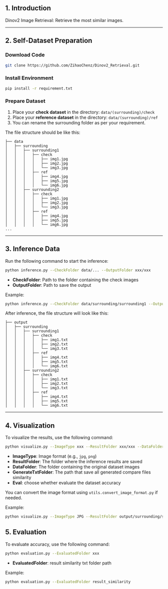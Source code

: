 ## **1. Introduction**

Dinov2 Image Retrieval: Retrieve the most similar images.

---


## **2. Self-Dataset Preparation**

### **Download Code**
```bash
git clone https://github.com/ZihaoChenz/Dinov2_Retrieval.git
```

### **Install Environment**
```bash
pip install -r requirement.txt
```

### **Prepare Dataset**

1. Place your **check dataset** in the directory: `data/(surrounding)/check`
2. Place your **reference dataset** in the directory: `data/(surrounding)/ref`
3. You can rename the surrounding folder as per your requirement.

The file structure should be like this:

```plaintext
├── data
│   ├── surrounding
│   │   ├── surrounding1
│   │   │   ├── check
│   │   │   │   ├── img1.jpg
│   │   │   │   ├── img2.jpg
│   │   │   │   └── img3.jpg
│   │   │   ├── ref
│   │   │   │   ├── img4.jpg
│   │   │   │   ├── img5.jpg
│   │   │   │   └── img6.jpg
│   │   ├── surrounding2
│   │   │   ├── check
│   │   │   │   ├── img1.jpg
│   │   │   │   ├── img2.jpg
│   │   │   │   └── img3.jpg
│   │   │   ├── ref
│   │   │   │   ├── img4.jpg
│   │   │   │   ├── img5.jpg
│   │   │   │   └── img6.jpg
...
```

---

## **3. Inference Data**
Run the following command to start the inference:
```bash
python inference.py --CheckFolder data/... --OutputFolder xxx/xxx
```
- **CheckFolder**: Path to the folder containing the check images
- **OutputFolder**: Path to save the output

Example:
```bash
python inference.py --CheckFolder data/surrounding/surrounding1 --OutputFolder output/surrounding/surrounding2
```

After inference, the file structure will look like this:

```plaintext
├── output
│   ├── surrounding
│   │   ├── surrounding1
│   │   │   ├── check
│   │   │   │   ├── img1.txt
│   │   │   │   ├── img2.txt
│   │   │   │   └── img3.txt
│   │   │   ├── ref
│   │   │   │   ├── img4.txt
│   │   │   │   ├── img5.txt
│   │   │   │   └── img6.txt
│   │   ├── surrounding2
│   │   │   ├── check
│   │   │   │   ├── img1.txt
│   │   │   │   ├── img2.txt
│   │   │   │   └── img3.txt
│   │   │   ├── ref
│   │   │   │   ├── img4.txt
│   │   │   │   ├── img5.txt
│   │   │   │   └── img6.txt
```

---

## **4. Visualization**

To visualize the results, use the following command:
```bash
python visualize.py --ImageType xxx --ResultFolder xxx/xxx --DataFolder xxx/xxx
```
- **ImageType**: Image format (e.g., `jpg`, `png`)
- **ResultFolder**: The folder where the inference results are saved
- **DataFolder**: The folder containing the original dataset images
- **GenerateTxtFolder**: The path that save all generated compare files similarity
- **Eval**: choose whether evaluate the dataset accuracy

You can convert the image format using `utils.convert_image_format.py` if needed.

Example:
```bash
python visualize.py --ImageType JPG --ResultFolder output/surrounding/surrounding1 --DataFolder data/surrounding/surrounding1 --GenerateTxtFolder txt_folder --Eval
```


## **5. Evaluation**
To evaluate accuracy, use the following command:
```bash
python evaluation.py --EvaluatedFolder xxx
```
- **EvaluatedFolder**: result similarity txt folder path

Example:
```bash
python evaluation.py --EvaluatedFolder result_similarity
```
